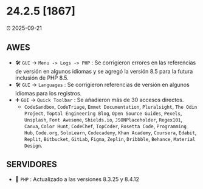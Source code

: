 # 24.2.5 [1867]

⏰ 2025-09-21

## AWES
- 🛠️ `GUI` -> `Menu -> Logs -> PHP` : Se corrigieron errores en las referencias de versión en algunos idiomas y se agregó la versión 8.5 para la futura inclusión de PHP 8.5.
- 🛠️ `GUI` -> `Languages` : Se corrigieron referencias de versión en algunos idiomas para los registros.
- ➕ `GUI` -> `Quick Toolbar` : Se añadieron más de 30 accesos directos.
    - `CodeSandbox`, `CodeTriage`, `Emmet Documentation`, `Pluralsight`, `The Odin Project`, `Toptal Engineering Blog`, `Open Source Guides`, `Pexels`, `Unsplash`, `Font Awesome`, `Shields.io`, `JSONPlaceholder`, `Regex101`, `Canva`, `Color Hunt`, `CodeChef`, `TopCoder`, `Rosetta Code`, `Programming Hub`, `Code.org`, `SoloLearn`, `Codecademy`, `Khan Academy`, `Coursera`, `Edabit`, `Replit`, `Bitbucket`, `GitLab`, `Figma`, `Zeplin`, `Dribbble`, `Behance`, `Material Design`.

## SERVIDORES
- 🔄 `PHP` : Actualizado a las versiones 8.3.25 y 8.4.12
